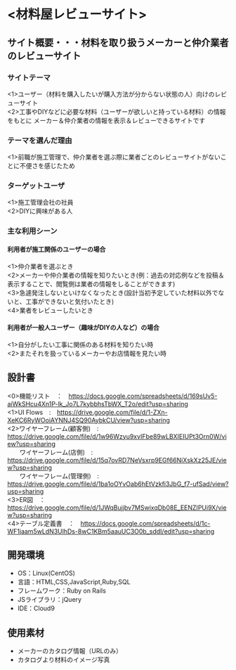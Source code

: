 # <材料屋レビューサイト>

## サイト概要・・・材料を取り扱うメーカーと仲介業者のレビューサイト
### サイトテーマ
<1>ユーザー（材料を購入したいが購入方法が分からない状態の人）向けのレビューサイト<br>
<2>工事やDIYなどに必要な材料（ユーザーが欲しいと持っている材料）の情報をもとに メーカー＆仲介業者の情報を表示＆レビューできるサイトです

### テーマを選んだ理由
<1>前職が施工管理で、仲介業者を選ぶ際に業者ごとのレビューサイトがないことに不便さを感じたため

### ターゲットユーザ
<1>施工管理会社の社員<br>
<2>DIYに興味がある人

### 主な利用シーン

#### 利用者が施工関係のユーザーの場合<br>
<1>仲介業者を選ぶとき<br>
<2>メーカーや仲介業者の情報を知りたいとき(例：過去の対応例などを投稿＆表示することで、閲覧側は業者の情報をしることができます)<br>
<3>急遽発注しないといけなくなったとき(設計当初予定していた材料以外でないと、工事ができないと気付いたとき)<br>
<4>業者をレビューしたいとき

#### 利用者が一般人ユーザー（趣味がDIYの人など）の場合<br>
<1>自分がしたい工事に関係のある材料を知りたい時<br>
<2>またそれを扱っているメーカーやお店情報を見たい時

## 設計書
<0>機能リスト　：　https://docs.google.com/spreadsheets/d/169sUv5-aiWkSHcu4Xn1P-lk_Jo7L7kybbhsTbWX_T2o/edit?usp=sharing<br>
<1>UI Flows　:　https://drive.google.com/file/d/1-ZXn-XeKC6RyWOoiAYNNJ4SQ90AybkCU/view?usp=sharing<br>
<2>ワイヤーフレーム(顧客側)　:　https://drive.google.com/file/d/1w96Wzyu9xvIFbe89wLBXIEIUPt3Orn0W/view?usp=sharing <br>
&emsp;&emsp;ワイヤーフレーム(店側)　:　https://drive.google.com/file/d/15q7ovRD7NeVsxrp9EGf66NiXskXz25JE/view?usp=sharing <br>
&emsp;&emsp;ワイヤーフレーム(管理側)　:　https://drive.google.com/file/d/1ba1oOYvOab6hEtVzkfi3JbG_f7-ufSad/view?usp=sharing <br>
<3>ER図　：　 https://drive.google.com/file/d/1JWqBujjbv7MSwixqDb08E_EENZIPUi9X/view?usp=sharing <br>
<4>テーブル定義書　：　https://docs.google.com/spreadsheets/d/1c-WF1jaam5wLdN3UlhDs-8wC1KBm5aauUC3O0b_sddI/edit?usp=sharing<br>
   
## 開発環境
- OS：Linux(CentOS)
- 言語：HTML,CSS,JavaScript,Ruby,SQL
- フレームワーク：Ruby on Rails
- JSライブラリ：jQuery
- IDE：Cloud9

## 使用素材
- メーカーのカタログ情報（URLのみ）
- カタログより材料のイメージ写真
